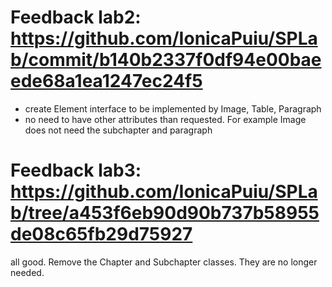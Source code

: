 # Feedback lab2: https://github.com/IonicaPuiu/SPLab/commit/b140b2337f0df94e00baeede68a1ea1247ec24f5

- create Element interface to be implemented by Image, Table, Paragraph
- no need to have other attributes than requested. For example Image does not need the subchapter and paragraph

# Feedback lab3: https://github.com/IonicaPuiu/SPLab/tree/a453f6eb90d90b737b58955de08c65fb29d75927

all good. Remove the Chapter and Subchapter classes. They are no longer needed.
